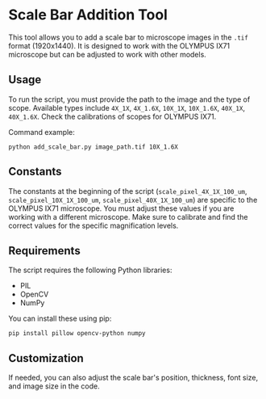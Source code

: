 # Scale Bar Addition Tool

This tool allows you to add a scale bar to microscope images in the `.tif` format (1920x1440). It is designed to work with the OLYMPUS IX71 microscope but can be adjusted to work with other models.

## Usage

To run the script, you must provide the path to the image and the type of scope. Available types include `4X_1X`, `4X_1.6X`, `10X_1X`, `10X_1.6X`, `40X_1X`, `40X_1.6X`. Check the calibrations of scopes for OLYMPUS IX71.

Command example:
```
python add_scale_bar.py image_path.tif 10X_1.6X
```

## Constants

The constants at the beginning of the script (`scale_pixel_4X_1X_100_um`, `scale_pixel_10X_1X_100_um`, `scale_pixel_40X_1X_100_um`) are specific to the OLYMPUS IX71 microscope. You must adjust these values if you are working with a different microscope. Make sure to calibrate and find the correct values for the specific magnification levels.

## Requirements

The script requires the following Python libraries:
- PIL
- OpenCV
- NumPy

You can install these using pip:
```
pip install pillow opencv-python numpy
```

## Customization

If needed, you can also adjust the scale bar's position, thickness, font size, and image size in the code.
